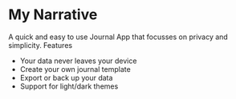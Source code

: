 # My Narrative

A quick and easy to use Journal App that focusses on privacy and simplicity.
Features

+ Your data never leaves your device
+ Create your own journal template
+ Export or back up your data
+ Support for light/dark themes
